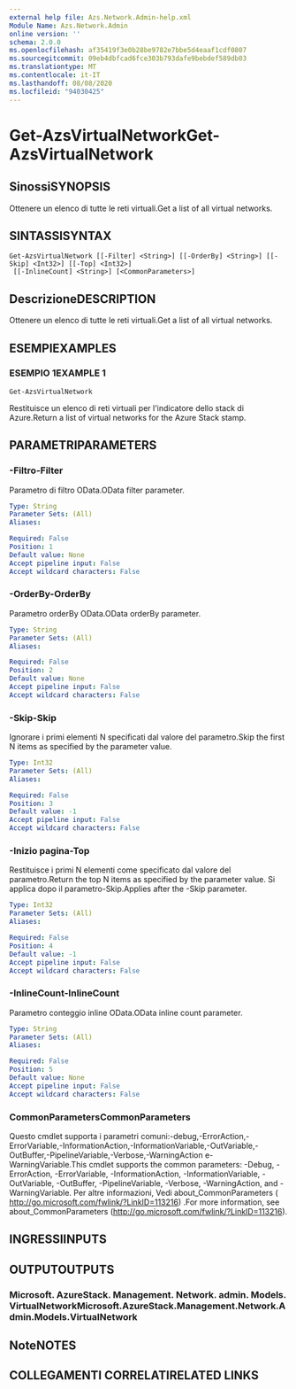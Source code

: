 ```yaml
---
external help file: Azs.Network.Admin-help.xml
Module Name: Azs.Network.Admin
online version: ''
schema: 2.0.0
ms.openlocfilehash: af35419f3e0b28be9782e7bbe5d4eaaf1cdf0807
ms.sourcegitcommit: 09eb4dbfcad6fce303b793dafe9bebdef589db03
ms.translationtype: MT
ms.contentlocale: it-IT
ms.lasthandoff: 08/08/2020
ms.locfileid: "94030425"
---
```

# <span data-ttu-id="72c9d-101">Get-AzsVirtualNetwork</span><span class="sxs-lookup"><span data-stu-id="72c9d-101">Get-AzsVirtualNetwork</span></span>

## <span data-ttu-id="72c9d-102">Sinossi</span><span class="sxs-lookup"><span data-stu-id="72c9d-102">SYNOPSIS</span></span>
<span data-ttu-id="72c9d-103">Ottenere un elenco di tutte le reti virtuali.</span><span class="sxs-lookup"><span data-stu-id="72c9d-103">Get a list of all virtual networks.</span></span>

## <span data-ttu-id="72c9d-104">SINTASSI</span><span class="sxs-lookup"><span data-stu-id="72c9d-104">SYNTAX</span></span>

```
Get-AzsVirtualNetwork [[-Filter] <String>] [[-OrderBy] <String>] [[-Skip] <Int32>] [[-Top] <Int32>]
 [[-InlineCount] <String>] [<CommonParameters>]
```

## <span data-ttu-id="72c9d-105">Descrizione</span><span class="sxs-lookup"><span data-stu-id="72c9d-105">DESCRIPTION</span></span>
<span data-ttu-id="72c9d-106">Ottenere un elenco di tutte le reti virtuali.</span><span class="sxs-lookup"><span data-stu-id="72c9d-106">Get a list of all virtual networks.</span></span>

## <span data-ttu-id="72c9d-107">ESEMPI</span><span class="sxs-lookup"><span data-stu-id="72c9d-107">EXAMPLES</span></span>

### <span data-ttu-id="72c9d-108">ESEMPIO 1</span><span class="sxs-lookup"><span data-stu-id="72c9d-108">EXAMPLE 1</span></span>
```
Get-AzsVirtualNetwork
```

<span data-ttu-id="72c9d-109">Restituisce un elenco di reti virtuali per l'indicatore dello stack di Azure.</span><span class="sxs-lookup"><span data-stu-id="72c9d-109">Return a list of virtual networks for the Azure Stack stamp.</span></span>

## <span data-ttu-id="72c9d-110">PARAMETRI</span><span class="sxs-lookup"><span data-stu-id="72c9d-110">PARAMETERS</span></span>

### <span data-ttu-id="72c9d-111">-Filtro</span><span class="sxs-lookup"><span data-stu-id="72c9d-111">-Filter</span></span>
<span data-ttu-id="72c9d-112">Parametro di filtro OData.</span><span class="sxs-lookup"><span data-stu-id="72c9d-112">OData filter parameter.</span></span>

```yaml
Type: String
Parameter Sets: (All)
Aliases:

Required: False
Position: 1
Default value: None
Accept pipeline input: False
Accept wildcard characters: False
```

### <span data-ttu-id="72c9d-113">-OrderBy</span><span class="sxs-lookup"><span data-stu-id="72c9d-113">-OrderBy</span></span>
<span data-ttu-id="72c9d-114">Parametro orderBy OData.</span><span class="sxs-lookup"><span data-stu-id="72c9d-114">OData orderBy parameter.</span></span>

```yaml
Type: String
Parameter Sets: (All)
Aliases:

Required: False
Position: 2
Default value: None
Accept pipeline input: False
Accept wildcard characters: False
```

### <span data-ttu-id="72c9d-115">-Skip</span><span class="sxs-lookup"><span data-stu-id="72c9d-115">-Skip</span></span>
<span data-ttu-id="72c9d-116">Ignorare i primi elementi N specificati dal valore del parametro.</span><span class="sxs-lookup"><span data-stu-id="72c9d-116">Skip the first N items as specified by the parameter value.</span></span>

```yaml
Type: Int32
Parameter Sets: (All)
Aliases:

Required: False
Position: 3
Default value: -1
Accept pipeline input: False
Accept wildcard characters: False
```

### <span data-ttu-id="72c9d-117">-Inizio pagina</span><span class="sxs-lookup"><span data-stu-id="72c9d-117">-Top</span></span>
<span data-ttu-id="72c9d-118">Restituisce i primi N elementi come specificato dal valore del parametro.</span><span class="sxs-lookup"><span data-stu-id="72c9d-118">Return the top N items as specified by the parameter value.</span></span>
<span data-ttu-id="72c9d-119">Si applica dopo il parametro-Skip.</span><span class="sxs-lookup"><span data-stu-id="72c9d-119">Applies after the -Skip parameter.</span></span>

```yaml
Type: Int32
Parameter Sets: (All)
Aliases:

Required: False
Position: 4
Default value: -1
Accept pipeline input: False
Accept wildcard characters: False
```

### <span data-ttu-id="72c9d-120">-InlineCount</span><span class="sxs-lookup"><span data-stu-id="72c9d-120">-InlineCount</span></span>
<span data-ttu-id="72c9d-121">Parametro conteggio inline OData.</span><span class="sxs-lookup"><span data-stu-id="72c9d-121">OData inline count parameter.</span></span>

```yaml
Type: String
Parameter Sets: (All)
Aliases:

Required: False
Position: 5
Default value: None
Accept pipeline input: False
Accept wildcard characters: False
```

### <span data-ttu-id="72c9d-122">CommonParameters</span><span class="sxs-lookup"><span data-stu-id="72c9d-122">CommonParameters</span></span>
<span data-ttu-id="72c9d-123">Questo cmdlet supporta i parametri comuni:-debug,-ErrorAction,-ErrorVariable,-InformationAction,-InformationVariable,-OutVariable,-OutBuffer,-PipelineVariable,-Verbose,-WarningAction e-WarningVariable.</span><span class="sxs-lookup"><span data-stu-id="72c9d-123">This cmdlet supports the common parameters: -Debug, -ErrorAction, -ErrorVariable, -InformationAction, -InformationVariable, -OutVariable, -OutBuffer, -PipelineVariable, -Verbose, -WarningAction, and -WarningVariable.</span></span> <span data-ttu-id="72c9d-124">Per altre informazioni, Vedi about_CommonParameters ( http://go.microsoft.com/fwlink/?LinkID=113216) .</span><span class="sxs-lookup"><span data-stu-id="72c9d-124">For more information, see about_CommonParameters (http://go.microsoft.com/fwlink/?LinkID=113216).</span></span>

## <span data-ttu-id="72c9d-125">INGRESSI</span><span class="sxs-lookup"><span data-stu-id="72c9d-125">INPUTS</span></span>

## <span data-ttu-id="72c9d-126">OUTPUT</span><span class="sxs-lookup"><span data-stu-id="72c9d-126">OUTPUTS</span></span>

### <span data-ttu-id="72c9d-127">Microsoft. AzureStack. Management. Network. admin. Models. VirtualNetwork</span><span class="sxs-lookup"><span data-stu-id="72c9d-127">Microsoft.AzureStack.Management.Network.Admin.Models.VirtualNetwork</span></span>

## <span data-ttu-id="72c9d-128">Note</span><span class="sxs-lookup"><span data-stu-id="72c9d-128">NOTES</span></span>

## <span data-ttu-id="72c9d-129">COLLEGAMENTI CORRELATI</span><span class="sxs-lookup"><span data-stu-id="72c9d-129">RELATED LINKS</span></span>

